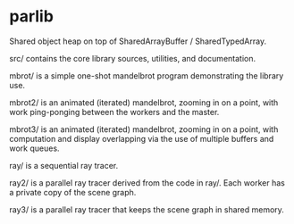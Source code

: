 parlib
======

Shared object heap on top of SharedArrayBuffer / SharedTypedArray.

src/ contains the core library sources, utilities, and documentation.

mbrot/ is a simple one-shot mandelbrot program demonstrating the
library use.

mbrot2/ is an animated (iterated) mandelbrot, zooming in on a point,
with work ping-ponging between the workers and the master.

mbrot3/ is an animated (iterated) mandelbrot, zooming in on a point,
with computation and display overlapping via the use of multiple
buffers and work queues.

ray/ is a sequential ray tracer.

ray2/ is a parallel ray tracer derived from the code in ray/.  Each
worker has a private copy of the scene graph.

ray3/ is a parallel ray tracer that keeps the scene graph in shared
memory.
